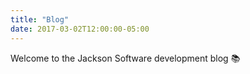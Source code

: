 ```yaml
---
title: "Blog"
date: 2017-03-02T12:00:00-05:00
---
```

Welcome to the Jackson Software development blog 📚
